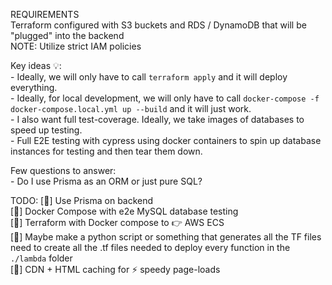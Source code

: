 REQUIREMENTS  
Terraform configured with S3 buckets and RDS / DynamoDB that will be "plugged" into the backend  
    NOTE: Utilize strict IAM policies

Key ideas 💡:  
    - Ideally, we will only have to call `terraform apply` and it will deploy everything.  
    - Ideally, for local development, we will only have to call `docker-compose -f docker-compose.local.yml up --build` and it will just work.  
    - I also want full test-coverage. Ideally, we take images of databases to speed up testing.  
    - Full E2E testing with cypress using docker containers to spin up database instances for testing and then tear them down.  


Few questions to answer:  
    - Do I use Prisma as an ORM or just pure SQL?  

TODO:
[🦜] Use Prisma on backend  
[🦜] Docker Compose with e2e MySQL database testing  
[🦜] Terraform with Docker compose to 👉 AWS ECS  
[🦜] Maybe make a python script or something that generates all the TF files need to create all the .tf files needed to deploy every function in the `./lambda` folder  
[🦜] CDN + HTML caching for ⚡ speedy page-loads  